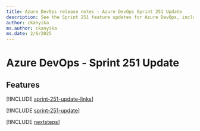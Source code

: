 ```yaml
---
title: Azure DevOps release notes - Azure DevOps Sprint 251 Update
description: See the Sprint 251 feature updates for Azure DevOps, including next steps.
author: ckanyika
ms.author: ckanyika
ms.date: 2/6/2025
---
```


# Azure DevOps - Sprint 251 Update

## Features

[!INCLUDE [sprint-251-update-links](../includes/general/sprint-251-update-links.md)]

[!INCLUDE [sprint-251-update](../includes/general/sprint-251-update.md)]

[!INCLUDE [nextsteps](../includes/nextsteps.md)]
